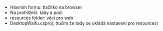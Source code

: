 - Hlavním formu: tlačítko na browser
- Na prohlížeči: taby a pod.
- resources folder: věci pro web 
- DesktopWaifu.csproj: (tuším že tady se ukládá nastavení pro resources)
